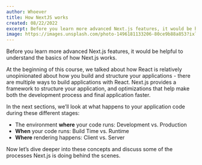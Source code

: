 ```yaml
---
author: Whoever
title: How NextJS works
created: 08/22/2022
excerpt: Before you learn more advanced Next.js features, it would be helpful to understand the basics of how Next.js works.
image: https://images.unsplash.com/photo-1496181133206-80ce9b88a853?ixlib=rb-1.2.1&ixid=MnwxMjA3fDB8MHxwaG90by1wYWdlfHx8fGVufDB8fHx8&auto=format&fit=crop&w=1171&q=80
---
```


Before you learn more advanced Next.js features, it would be helpful to understand the basics of how Next.js works.

At the beginning of this course, we talked about how React is relatively unopinionated about how you build and structure your applications - there are multiple ways to build applications with React. Next.js provides a framework to structure your application, and optimizations that help make both the development process and final application faster.

In the next sections, we’ll look at what happens to your application code during these different stages:

- The environment **where** your code runs: Development vs. Production
- **When** your code runs: Build Time vs. Runtime
- **Where** rendering happens: Client vs. Server

Now let’s dive deeper into these concepts and discuss some of the processes Next.js is doing behind the scenes.
